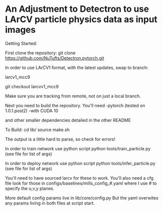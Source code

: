 # An Adjustment to Detectron to use LArCV particle physics data as input images


Getting Started:


First clone the repository:
git clone https://github.com/NuTufts/Detectron.pytorch.git

In order to use LArCV1 format, with the latest updates, swap to branch:

larcv1_mcc9

git checkout larcvv1_mcc9

Make sure you are tracking from remote, not on just a local branch.

Next you need to build the repository. You'll need
-pytorch (tested on 1.0.1.post2)
-with CUDA 10

and other smaller dependencies detailed in the other README

To Build:
cd lib/
source make.sh

The output is a little hard to parse, so check for errors!

In order to train network use python script
python tools/train_particle.py (see file for list of args)

In order to deploy network use python script
python tools/infer_particle.py (see file for list of args)

You'll need to have sourced larcv for these to work. You'll also need a cfg file
look for those in configs/baselines/mills_config_#.yaml where I use # to
specify the u,v,y planes.

More default config params live in lib/core/config.py
But the yaml overwites any params living in both files at script start.
